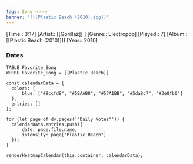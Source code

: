 ```yaml
---
tags: Song ⭐⭐⭐⭐ 
banner: "![[Plastic Beach (2010).jpg]]"
---
```

[Time:: 3:17]
[Artist:: [[Gorillaz]] ]
[Genre:: Electropop]
[Played:: 7]
[Album:: [[Plastic Beach (2010)]]]
[Year:: 2010]
### Dates
````dataview
TABLE Favorite_Song
WHERE Favorite_Song = [[Plastic Beach]]
````
  ```dataviewjs
const calendarData = { 
	colors: { 
		blue: ["#9ccfd8", "#5BAAB8", "#57A1BB", "#5da8c7", "#3e8fb0"] 
	}, 
	entries: [] 
}; 

for (let page of dv.pages('"Daily Notes"')) { 
	calendarData.entries.push({ 
		date: page.file.name, 
		intensity: page["Plastic_Beach"]
	}); 
} 

renderHeatmapCalendar(this.container, calendarData);
```
